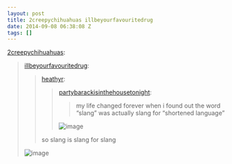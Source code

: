 ```yaml
---
layout: post
title: 2creepychihuahuas illbeyourfavouritedrug
date: 2014-09-08 06:38:08 Z
tags: []
---
```

[2creepychihuahuas](http://2creepychihuahuas.tumblr.com/post/65981042663):

> [illbeyourfavouritedrug](http://illbeyourfavouritedrug.tumblr.com/post/64027768331):
> 
> > [heathyr](http://heathyr.tumblr.com/post/62394118523):
> > 
> > > [partybarackisinthehousetonight](http://partybarackisinthehousetonight.tumblr.com/post/49728287961/my-life-changed-forever-when-i-found-out-the-word):
> > > 
> > > > my life changed forever when i found out the word “slang” was actually slang for “shortened language”
> > > 
> > > ![image](https://66.media.tumblr.com/8a8ba36c4769aa982a615177da85d121/tumblr_inline_mtrnmr48Kx1qbm54c.gif)
> > 
> > so slang is slang for slang
> 
> ![image](https://66.media.tumblr.com/0f40176a1496256f2e2ed5d80afae64f/tumblr_inline_mvqaxnYQsA1rziqk2.jpg)
